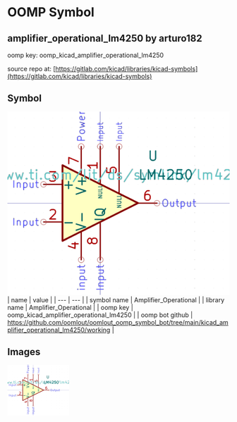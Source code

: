 # OOMP Symbol  
## amplifier_operational_lm4250  by arturo182  
  
oomp key: oomp_kicad_amplifier_operational_lm4250  
  
source repo at: [https://gitlab.com/kicad/libraries/kicad-symbols](https://gitlab.com/kicad/libraries/kicad-symbols)  
## Symbol  
  
[![working.png](working_600.png)](working.png)  
| name | value | 
| --- | --- | 
| symbol name | Amplifier_Operational | 
| library name | Amplifier_Operational | 
| oomp key | oomp_kicad_amplifier_operational_lm4250 | 
| oomp bot github | https://github.com/oomlout/oomlout_oomp_symbol_bot/tree/main/kicad_amplifier_operational_lm4250/working | 
## Images  
  
[![working.png](working_140.png)](working.png)  
